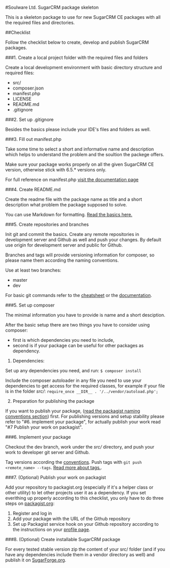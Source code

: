 #Soulware Ltd. SugarCRM package skeleton

This is a skeleton package to use for new SugarCRM CE packages with all the required files and directories.

##Checklist

Follow the checklist below to create, develop and publish SugarCRM packages.

###1. Create a local project folder with the required files and folders

Create a local development environment with basic directory structure and required files:
- src/
- composer.json
- manifest.php
- LICENSE
- README.md
- .gitignore

###2. Set up .gitignore 

Besides the basics please include your IDE's files and folders as well.

###3. Fill out manifest.php

Take some time to select a short and informative name and description which helps to understand the problem and the soultion the packege offers.
 
Make sure your package works properly on all the given SugarCRM CE version, otherwise stick with 6.5.* versions only.

For full reference on manifest.php [visit the documentation page](http://support.sugarcrm.com/02_Documentation/04_Sugar_Developer/Sugar_Developer_Guide_6.5/02_Application_Framework/Module_Loader/02_Introduction_to_the_Manifest/)

###4. Create README.md

Create the readme file with the package name as title and a short description what problem the package supposed to solve.

You can use Markdown for formatting. [Read the basics here.](https://help.github.com/articles/markdown-basics/)

###5. Create repositories and branches

Init git and commit the basics. Create any remote repositories in development server and Github as well and push your changes. By default use origin for development server and public for Github. 

Branches and tags will provide versioning information for composer, so please name them according the naming conventions.

Use at least two branches:
- master
- dev

For basic git commands refer to the [cheatsheet](https://training.github.com/kit/downloads/github-git-cheat-sheet.pdf) or the [documentation](http://git-scm.com/doc). 

###5. Set up composer

The minimal information you have to provide is name and a short desciption.

After the basic setup there are two things you have to consider using composer:
- first is which dependencies you need to include,
- second is if your package can be useful for other packages as dependency.

1. Dependencies:

Set up any dependencies you need, and run: 
`$ composer install` 

Include the composer autoloader in any file you need to use your dependencies to get access for the required classes, for example if your file is in the folder *src/*:
`require_once __DIR__ . '/../vendor/autoload.php';`

2. Preparation for publishing the package

If you want to publish your package, ([read the packagist naming conventions section](https://packagist.org/about)) first. For publishing versions and setup stability please refer to "#6. implement your package", for actually publish your work read "#7 Publish your work on packagist".

###6. Implement your package

Checkout the dev branch, work under the *src/* directory, and push your work to developer git server and Github.

Tag versions according the [conventions](https://getcomposer.org/doc/04-schema.md#version). Push tags with `git push <remote_name> --tags`. [Read more about tags.](http://git-scm.com/book/en/v2/Git-Basics-Tagging).

###7. (Optional) Publish your work on packagist

Add your repository to packagist.org (especially if it's a helper class or other utility) to let other projects user it as a dependency. If you set everithing up properly according to this checklist, you only have to do three steps on [packagist.org](https://packagist.org/):
1. Register and log in
2. Add your package with the URL of the Github repository
3. Set up Packagist service hook on your Github repository according to the instructions on your [profile page](https://packagist.org/profile/).

###8. (Optional) Create installable SugarCRM package

For every tested stable version zip the content of your src/ folder (and if you have any dependencies include them in a vendor directory as well) and publish it on [SugarForge.org](http://www.sugarforge.org/).
